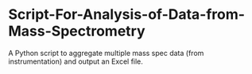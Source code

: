 # Script-For-Analysis-of-Data-from-Mass-Spectrometry
A Python script to aggregate multiple mass spec data (from instrumentation) and output an Excel file.
